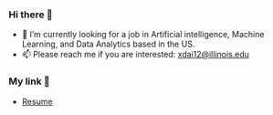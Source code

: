 ### Hi there 👋

<!--
**XiongjieDai/XiongjieDai** is a ✨ _special_ ✨ repository because its `README.md` (this file) appears on your GitHub profile.

Here are some ideas to get you started:

- 🔭 I’m currently working on ...
- 🌱 I’m currently learning ...
- 👯 I’m looking to collaborate on ...
- 🤔 I’m looking for help with ...
- 💬 Ask me about ...
- 📫 How to reach me: ...
- 😄 Pronouns: ...
- ⚡ Fun fact: ...
-->
- 🔭 I’m currently looking for a job in Artificial intelligence, Machine Learning, and Data Analytics based in the US.
- 📫 Please reach me if you are interested: xdai12@illinois.edu
  
### My link 🔗
- [Resume](https://media.licdn.com/dms/document/media/D4D2DAQFuBmH3-0ab3Q/profile-treasury-document-pdf-analyzed/0/1708654478735?e=1709769600&v=beta&t=Qrr_m2ozDh9nVwgqMz1Fl-XczDOMHfnFHKoGcsbf5Bw)
